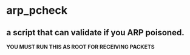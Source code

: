 # arp_pcheck
a script that can validate if you ARP poisoned.
---
**YOU MUST RUN THIS AS ROOT FOR RECEIVING PACKETS**
